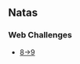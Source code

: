 ## Natas
### Web Challenges

- [8->9](https://github.com/nityanaki/OverTheWire-CTF/tree/main/natas/8-%3E9)
